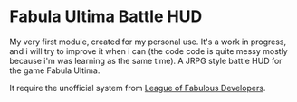 # Fabula Ultima Battle HUD
My very first module, created for my personal use. It's a work in progress, and i will try to improve it when i can (the code code is quite messy mostly because i'm was learning as the same time).
A JRPG style battle HUD for the game Fabula Ultima.

It require the unofficial system from [League of Fabulous Developers](https://github.com/League-of-Fabulous-Developers/FoundryVTT-Fabula-Ultima).
